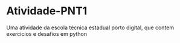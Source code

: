 # Atividade-PNT1
Uma atividade da escola técnica estadual porto digital, que contem exercícios e desafios em python
